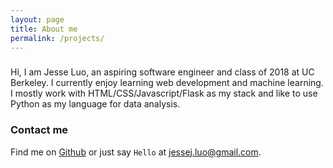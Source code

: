 ```yaml
---
layout: page
title: About me
permalink: /projects/
---
```


###
Hi, I am Jesse Luo, an aspiring software engineer and class of 2018 at UC Berkeley. I currently enjoy learning web development and machine learning. I mostly work with HTML/CSS/Javascript/Flask as my stack and like to use Python as my language for data analysis.

### Contact me

Find me on [Github][github] or just say `Hello` at
[jessej.luo@gmail.com](jessej.luo@gmail.com).



[github]: https://github.com/jessej-luo
